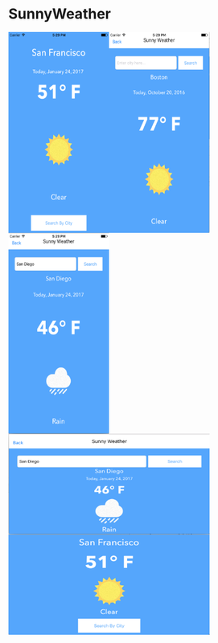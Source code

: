 # SunnyWeather

<img src="/SunnyWeather/images/img1.png" align="left" height="400" width="200" >
<img src="/SunnyWeather/images/img2.png" align="left" height="400" width="200" >
<img src="/SunnyWeather/images/img3.png" align="left" height="400" width="200" >
<img src="/SunnyWeather/images/img4.png" align="left" height="200" width="400" >
<img src="/SunnyWeather/images/img5.png" align="left" height="200" width="400" >
<div></div>

